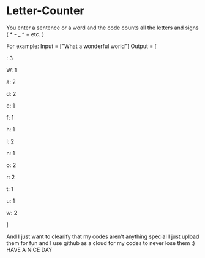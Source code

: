 # Letter-Counter
You enter a sentence or a word and the code counts all the letters and signs ( * - _ ^ + etc. )

For example:
Input = ["What a wonderful world"]
Output = [ 

 : 3
 
W: 1

a: 2

d: 2

e: 1

f: 1

h: 1

l: 2

n: 1

o: 2

r: 2

t: 1

u: 1

w: 2

]

And I just want to clearify that my codes aren't anything special I just upload them for fun and I use github as a cloud for my codes to never lose them :)
HAVE A NİCE DAY
